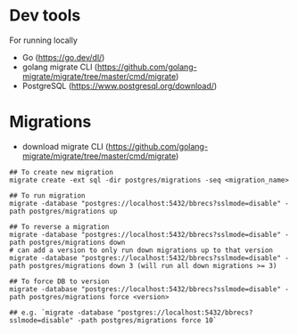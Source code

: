 # Dev tools
For running locally
- Go (https://go.dev/dl/)
- golang migrate CLI (https://github.com/golang-migrate/migrate/tree/master/cmd/migrate)
- PostgreSQL (https://www.postgresql.org/download/)

# Migrations
- download migrate CLI (https://github.com/golang-migrate/migrate/tree/master/cmd/migrate)
```
## To create new migration
migrate create -ext sql -dir postgres/migrations -seq <migration_name>

## To run migration
migrate -database "postgres://localhost:5432/bbrecs?sslmode=disable" -path postgres/migrations up

## To reverse a migration
migrate -database "postgres://localhost:5432/bbrecs?sslmode=disable" -path postgres/migrations down
# can add a version to only run down migrations up to that version
migrate -database "postgres://localhost:5432/bbrecs?sslmode=disable" -path postgres/migrations down 3 (will run all down migrations >= 3)

## To force DB to version
migrate -database "postgres://localhost:5432/bbrecs?sslmode=disable" -path postgres/migrations force <version>

## e.g. `migrate -database "postgres://localhost:5432/bbrecs?sslmode=disable" -path postgres/migrations force 10`
```